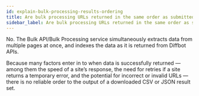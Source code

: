 ```yaml
---
id: explain-bulk-processing-results-ordering
title: Are bulk processing URLs returned in the same order as submitted?
sidebar_label: Are bulk processing URLs returned in the same order as submitted?
---
```


<div class="entry-content">
		<p>No. The Bulk API/Bulk Processing service simultaneously extracts data from multiple pages at once, and indexes the data as it is returned from Diffbot APIs.</p>
<p>Because many factors enter in to when data is successfully returned — among them the speed of a site’s response, the need for retries if a site returns a temporary error, and the potential for incorrect or invalid URLs — there is no reliable order to the output of a downloaded CSV or JSON result set.</p>
			</div>
